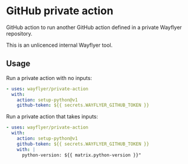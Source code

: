 # GitHub private action

GitHub action to run another GitHub action defined in a private Wayflyer repository.

This is an unlicenced internal Wayflyer tool.

## Usage

Run a private action with no inputs:

```yaml
- uses: wayflyer/private-action
  with:
    action: setup-python@v1
    github-token: ${{ secrets.WAYFLYER_GITHUB_TOKEN }}
```

Run a private action that takes inputs:

```yaml
- uses: wayflyer/private-action
  with:
    action: setup-python@v1
    github-token: ${{ secrets.WAYFLYER_GITHUB_TOKEN }}
    with: |
      python-version: ${{ matrix.python-version }}"
```
